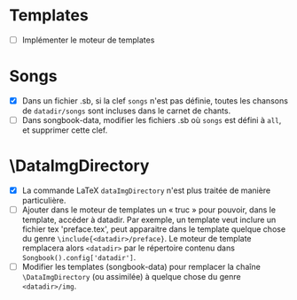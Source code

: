 Templates
=========

- [ ] Implémenter le moteur de templates

Songs
=====

- [x] Dans un fichier .sb, si la clef `songs` n'est pas définie, toutes les chansons de `datadir/songs` sont incluses dans le carnet de chants.
- [ ] Dans songbook-data, modifier les fichiers .sb où `songs` est défini à `all`, et supprimer cette clef.

\DataImgDirectory
=================

- [x] La commande LaTeX `dataImgDirectory` n'est plus traitée de manière particulière.
- [ ] Ajouter dans le moteur de templates un « truc » pour pouvoir, dans le template, accéder à datadir. Par exemple, un template veut inclure un fichier tex 'preface.tex', peut apparaitre dans le template quelque chose du genre `\include{<datadir>/preface}`. Le moteur de template remplacera alors `<datadir>` par le répertoire contenu dans `Songbook().config['datadir']`.
- [ ] Modifier les templates (songbook-data) pour remplacer la chaîne `\DataImgDirectory` (ou assimilée) à quelque chose du genre `<datadir>/img`.
